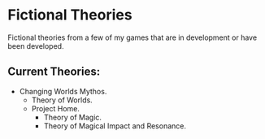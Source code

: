 # Fictional Theories
Fictional theories from a few of my games that are in development or have been developed.

## Current Theories:

 * Changing Worlds Mythos.
 	* Theory of Worlds.
 	* Project Home.
 		* Theory of Magic.
 		* Theory of Magical Impact and Resonance.

